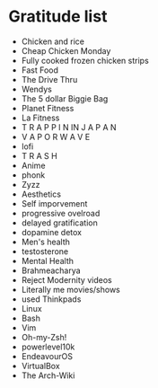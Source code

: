 # Gratitude list

-  Chicken and rice
-  Cheap Chicken Monday
-  Fully cooked frozen chicken strips
-  Fast Food
-  The Drive Thru
-  Wendys
-  The 5 dollar Biggie Bag
-  Planet Fitness
-  La Fitness
-  T R A P P I N IN J A P A N
-  V A P O R W A V E
-  lofi
-  T R A S H
-  Anime
-  phonk
-  Zyzz
-  Aesthetics
-  Self imporvement
-  progressive ovelroad
-  delayed gratification
-  dopamine detox
-  Men's health
-  testosterone
-  Mental Health
-  Brahmeacharya
-  Reject Modernity videos
-  Literally me movies/shows
-  used Thinkpads
-  Linux
-  Bash
-  Vim
-  Oh-my-Zsh!
-  powerlevel10k
-  EndeavourOS
-  VirtualBox
-  The Arch-Wiki

